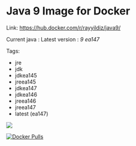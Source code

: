 Java 9 Image for Docker
===

Link: https://hub.docker.com/r/rayyildiz/java9/

Current java : Latest version : *9 ea147*

Tags:
* jre
* jdk
* jdkea145
* jreea145
* jdkea147
* jdkea146
* jreea146
* jreea147
* latest (ea147)

[![](https://images.microbadger.com/badges/image/rayyildiz/java9.svg)](https://microbadger.com/images/rayyildiz/java9 "Get your own image badge on microbadger.com")


[![Docker Pulls](https://img.shields.io/docker/pulls/rayyildiz/java9.svg)](https://hub.docker.com/r/rayyildiz/java9/)
